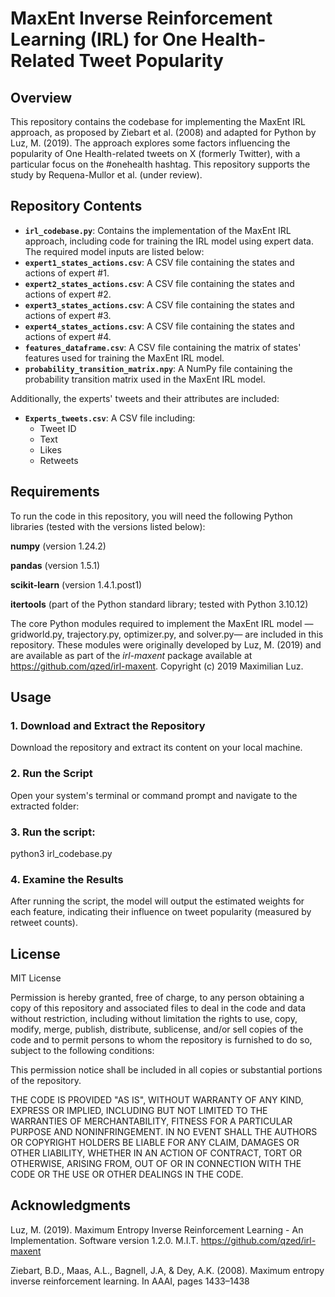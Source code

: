 # MaxEnt Inverse Reinforcement Learning (IRL) for One Health-Related Tweet Popularity

## Overview

This repository contains the codebase for implementing the MaxEnt IRL approach, as proposed by Ziebart et al. (2008) and adapted for Python by Luz, M. (2019). The approach explores some factors influencing the popularity of One Health-related tweets on X (formerly Twitter), with a particular focus on the #onehealth hashtag. This repository supports the study by Requena-Mullor et al. (under review).

## Repository Contents

- **`irl_codebase.py`**: Contains the implementation of the MaxEnt IRL approach, including code for training the IRL model using expert data. The required model inputs are listed below:
- **`expert1_states_actions.csv`**: A CSV file containing the states and actions of expert #1.
- **`expert2_states_actions.csv`**: A CSV file containing the states and actions of expert #2.
- **`expert3_states_actions.csv`**: A CSV file containing the states and actions of expert #3.
- **`expert4_states_actions.csv`**: A CSV file containing the states and actions of expert #4.
- **`features_dataframe.csv`**: A CSV file containing the matrix of states' features used for training the MaxEnt IRL model.
- **`probability_transition_matrix.npy`**: A NumPy file containing the probability transition matrix used in the MaxEnt IRL model.

Additionally, the experts' tweets and their attributes are included:
- **`Experts_tweets.csv`**: A CSV file including:
  - Tweet ID
  - Text
  - Likes
  - Retweets

## Requirements

To run the code in this repository, you will need the following Python libraries (tested with the versions listed below):

**numpy** (version 1.24.2)

**pandas** (version 1.5.1)

**scikit-learn** (version 1.4.1.post1)

**itertools** (part of the Python standard library; tested with Python 3.10.12)

The core Python modules required to implement the MaxEnt IRL model —gridworld.py, trajectory.py, optimizer.py, and solver.py— are included in this repository. These modules were originally developed by Luz, M. (2019) and are available as part of the *irl-maxent* package available at https://github.com/qzed/irl-maxent.
Copyright (c) 2019 Maximilian Luz.

## Usage

### 1. Download and Extract the Repository

Download the repository and extract its content on your local machine.

### 2. Run the Script

Open your system's terminal or command prompt and navigate to the extracted folder:

### 3. Run the script:

python3 irl_codebase.py

### 4. Examine the Results

After running the script, the model will output the estimated weights for each feature, indicating their influence on tweet popularity (measured by retweet counts). 

## License

MIT License

Permission is hereby granted, free of charge, to any person obtaining a copy of this repository and associated files to deal
in the code and data without restriction, including without limitation the rights to use, copy, modify, merge, publish, distribute, sublicense, and/or sell copies of the code and to permit persons to whom the repository is furnished to do so, subject to the following conditions:

This permission notice shall be included in all copies or substantial portions of the repository.

THE CODE IS PROVIDED "AS IS", WITHOUT WARRANTY OF ANY KIND, EXPRESS OR
IMPLIED, INCLUDING BUT NOT LIMITED TO THE WARRANTIES OF MERCHANTABILITY,
FITNESS FOR A PARTICULAR PURPOSE AND NONINFRINGEMENT. IN NO EVENT SHALL THE
AUTHORS OR COPYRIGHT HOLDERS BE LIABLE FOR ANY CLAIM, DAMAGES OR OTHER
LIABILITY, WHETHER IN AN ACTION OF CONTRACT, TORT OR OTHERWISE, ARISING FROM,
OUT OF OR IN CONNECTION WITH THE CODE OR THE USE OR OTHER DEALINGS IN THE
CODE.

## Acknowledgments

Luz, M. (2019). Maximum Entropy Inverse Reinforcement Learning - An Implementation. Software version 1.2.0. M.I.T. https://github.com/qzed/irl-maxent

Ziebart, B.D., Maas, A.L., Bagnell, J.A, & Dey, A.K. (2008). Maximum entropy inverse
reinforcement learning. In AAAI, pages 1433–1438
